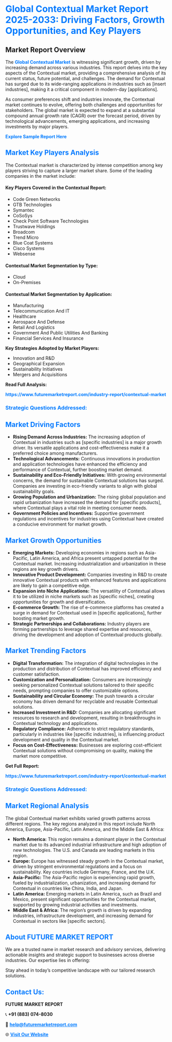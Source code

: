 <h1 style="color: #007BFF;">Global Contextual Market Report 2025-2033: Driving Factors, Growth Opportunities, and Key Players</h1>

<section id="overview">
<h2>Market Report Overview</h2>
<p>The <a href="https://www.futuremarketreport.com/industry-report/contextual-market" style="color: #007BFF; text-decoration: none;"><strong>Global Contextual Market</strong></a> is witnessing significant growth, driven by increasing demand across various industries. This report delves into the key aspects of the Contextual market, providing a comprehensive analysis of its current status, future potential, and challenges. The demand for Contextual has surged due to its wide-ranging applications in industries such as [insert industries], making it a critical component in modern-day [applications].</p>
<p>As consumer preferences shift and industries innovate, the Contextual market continues to evolve, offering both challenges and opportunities for stakeholders. The global market is expected to expand at a substantial compound annual growth rate (CAGR) over the forecast period, driven by technological advancements, emerging applications, and increasing investments by major players.</p>
</section>

<section id="overview">
<p><a href="https://www.futuremarketreport.com/request-sample/reportId=34286" style="color: #007BFF; text-decoration: none;"><strong>Explore Sample Report Here</strong></a></p>
</section>

<section id="key-players">
<h2 style="color: #007BFF;">Market Key Players Analysis</h2>
<p>The Contextual market is characterized by intense competition among key players striving to capture a larger market share. Some of the leading companies in the market include:</p>
<h4>Key Players Covered in the Contextual Report:</h4>
<ul><li>Code Green Networks</li><li>GTB Technologies</li><li>Symantec</li><li>CoSoSys</li><li>Check Point Software Technologies</li><li>Trustwave Holdings</li><li>Broadcom</li><li>Trend Micro</li><li>Blue Coat Systems</li><li>Cisco Systems</li><li>Websense</li></ul>
<h4>Contextual Market Segmentation by Type:</h4>
<ul><li>Cloud</li><li>On-Premises</li></ul>

<h4>Contextual Market Segmentation by Application:</h4>
<ul><li>Manufacturing</li><li>Telecommunication And IT</li><li>Healthcare</li><li>Aerospace And Defense</li><li>Retail And Logistics</li><li>Government And Public Utilities And Banking</li><li>Financial Services And Insurance</li></ul>
<p><strong>Key Strategies Adopted by Market Players:</strong></p>
<ul>
<li>Innovation and R&D</li>
<li>Geographical Expansion</li>
<li>Sustainability Initiatives</li>
<li>Mergers and Acquisitions</li>
</ul>
</section>

<section>
<p><strong>Read Full Analysis: </strong></p><a href="https://www.futuremarketreport.com/industry-report/contextual-market" style="color: #007BFF; text-decoration: none;"><strong>https://www.futuremarketreport.com/industry-report/contextual-market</strong></a>
<h3 style="color: #007BFF;">Strategic Questions Addressed:</h3>
</section>

<section id="driving-factors">
<h2 style="color: #007BFF;">Market Driving Factors</h2>
<ul>
<li><strong>Rising Demand Across Industries:</strong> The increasing adoption of Contextual in industries such as [specific industries] is a major growth driver. Its versatile applications and cost-effectiveness make it a preferred choice among manufacturers.</li>
<li><strong>Technological Advancements:</strong> Continuous innovations in production and application technologies have enhanced the efficiency and performance of Contextual, further boosting market demand.</li>
<li><strong>Sustainability and Eco-Friendly Initiatives:</strong> With growing environmental concerns, the demand for sustainable Contextual solutions has surged. Companies are investing in eco-friendly variants to align with global sustainability goals.</li>
<li><strong>Growing Population and Urbanization:</strong> The rising global population and rapid urbanization have increased the demand for [specific products], where Contextual plays a vital role in meeting consumer needs.</li>
<li><strong>Government Policies and Incentives:</strong> Supportive government regulations and incentives for industries using Contextual have created a conducive environment for market growth.</li>
</ul>
</section>

<section id="growth-opportunities">
<h2 style="color: #007BFF;">Market Growth Opportunities</h2>
<ul>
<li><strong>Emerging Markets:</strong> Developing economies in regions such as Asia-Pacific, Latin America, and Africa present untapped potential for the Contextual market. Increasing industrialization and urbanization in these regions are key growth drivers.</li>
<li><strong>Innovative Product Development:</strong> Companies investing in R&D to create innovative Contextual products with enhanced features and applications are likely to gain a competitive edge.</li>
<li><strong>Expansion into Niche Applications:</strong> The versatility of Contextual allows it to be utilized in niche markets such as [specific niches], creating opportunities for growth and diversification.</li>
<li><strong>E-commerce Growth:</strong> The rise of e-commerce platforms has created a surge in demand for Contextual used in [specific applications], further boosting market growth.</li>
<li><strong>Strategic Partnerships and Collaborations:</strong> Industry players are forming partnerships to leverage shared expertise and resources, driving the development and adoption of Contextual products globally.</li>
</ul>
</section>

<section id="trending-factors">
<h2 style="color: #007BFF;">Market Trending Factors</h2>
<ul>
<li><strong>Digital Transformation:</strong> The integration of digital technologies in the production and distribution of Contextual has improved efficiency and customer satisfaction.</li>
<li><strong>Customization and Personalization:</strong> Consumers are increasingly seeking personalized Contextual solutions tailored to their specific needs, prompting companies to offer customizable options.</li>
<li><strong>Sustainability and Circular Economy:</strong> The push towards a circular economy has driven demand for recyclable and reusable Contextual solutions.</li>
<li><strong>Increased Investment in R&D:</strong> Companies are allocating significant resources to research and development, resulting in breakthroughs in Contextual technology and applications.</li>
<li><strong>Regulatory Compliance:</strong> Adherence to strict regulatory standards, particularly in industries like [specific industries], is influencing product development and quality in the Contextual market.</li>
<li><strong>Focus on Cost-Effectiveness:</strong> Businesses are exploring cost-efficient Contextual solutions without compromising on quality, making the market more competitive.</li>
</ul>
</section>

<section>
<p><strong>Get Full Report: </strong></p><a href="https://www.futuremarketreport.com/industry-report/contextual-market" style="color: #007BFF; text-decoration: none;"><strong>https://www.futuremarketreport.com/industry-report/contextual-market</strong></a>
<h3 style="color: #007BFF;">Strategic Questions Addressed:</h3>
</section>


<section id="regional-analysis">
<h2 style="color: #007BFF;">Market Regional Analysis</h2>
<p>The global Contextual market exhibits varied growth patterns across different regions. The key regions analyzed in this report include North America, Europe, Asia-Pacific, Latin America, and the Middle East & Africa:</p>
<ul>
<li><strong>North America:</strong> This region remains a dominant player in the Contextual market due to its advanced industrial infrastructure and high adoption of new technologies. The U.S. and Canada are leading markets in this region.</li>
<li><strong>Europe:</strong> Europe has witnessed steady growth in the Contextual market, driven by stringent environmental regulations and a focus on sustainability. Key countries include Germany, France, and the U.K.</li>
<li><strong>Asia-Pacific:</strong> The Asia-Pacific region is experiencing rapid growth, fueled by industrialization, urbanization, and increasing demand for Contextual in countries like China, India, and Japan.</li>
<li><strong>Latin America:</strong> Emerging markets in Latin America, such as Brazil and Mexico, present significant opportunities for the Contextual market, supported by growing industrial activities and investments.</li>
<li><strong>Middle East & Africa:</strong> The region’s growth is driven by expanding industries, infrastructure development, and increasing demand for Contextual in sectors like [specific sectors].</li>
</ul>
</section>

<footer>
<h2 style="color: #007BFF;">About FUTURE MARKET REPORT</h2>
<p>We are a trusted name in market research and advisory services, delivering actionable insights and strategic support to businesses across diverse industries. Our expertise lies in offering:</p>

<p>Stay ahead in today’s competitive landscape with our tailored research solutions.</p>

<h2 style="color: #007BFF;">Contact Us:</h2>
<p><strong>FUTURE MARKET REPORT</strong></p>
<p>📞 <strong>+91 (883) 074-8030</strong></p>
<p>📧 <strong><a href="mailto:help@futuremarketreport.com" style="color: #007BFF;">help@futuremarketreport.com</a></strong></p>
<p>🌐 <strong><a href="https://www.futuremarketreport.com/" style="color: #007BFF;">Visit Our Website</a></strong></p>
</footer>
